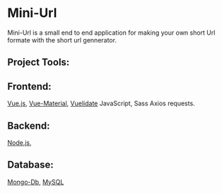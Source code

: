 # Mini-Url

Mini-Url is a small end to end application for making your own short Url formate with the short url gennerator.

## Project Tools:
## Frontend:
[Vue.js](https://vuejs.org/),
[Vue-Material](https://vuematerial.io/),
[Vuelidate](https://vuelidate.js.org/)
JavaScript,
Sass
Axios requests.

## Backend:
[Node.js](https://nodejs.org/),

## Database:
[Mongo-Db](https://www.googleadservices.com),
[MySQL](https://www.mysql.com/)

